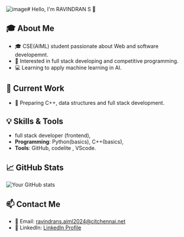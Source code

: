 ![image](https://github.com/user-attachments/assets/42dbf828-7b2e-4166-ba8a-6d5b5a8ddcbe)# Hello, I'm RAVINDRAN S 👋

## 🎓 About Me
- 🎓 CSE(AIML) student passionate about Web and software developemnt.
- 🔬 Interested in full stack developing and competitive programming.
- 💻 Learning to apply machine learning in AI.

## 🧪 Current Work
- 📝 Preparing C++, data structures and full stack development.

## 💡 Skills & Tools
- full stack developer (frontend),
- **Programming**: Python(basics), C++(basics),
- **Tools**: GitHub, codelite , VScode.

## 📈 GitHub Stats
![Your GitHub stats](https://github-readme-stats.vercel.app/api?username=yourusername&show_icons=true&theme=radical)

## 📫 Contact Me
- 📧 Email: ravindrans.aiml2024@citchennai.net
- 💼 LinkedIn: [LinkedIn Profile](www.linkedin.com/in/ravindran-s-982702327)

